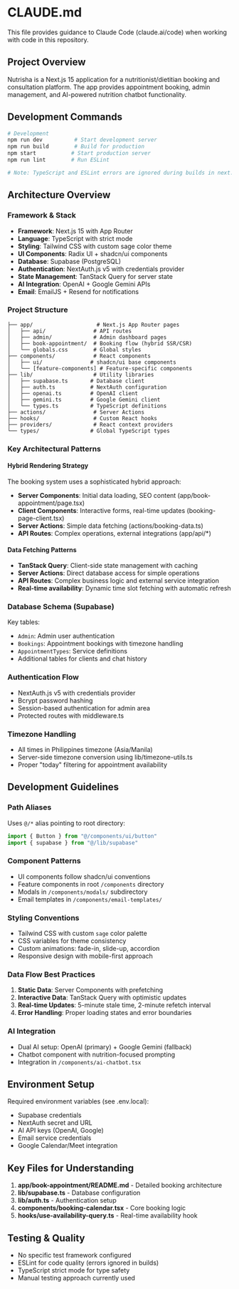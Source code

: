 # CLAUDE.md

This file provides guidance to Claude Code (claude.ai/code) when working with code in this repository.

## Project Overview

Nutrisha is a Next.js 15 application for a nutritionist/dietitian booking and consultation platform. The app provides appointment booking, admin management, and AI-powered nutrition chatbot functionality.

## Development Commands

```bash
# Development
npm run dev          # Start development server
npm run build        # Build for production
npm start           # Start production server
npm run lint        # Run ESLint

# Note: TypeScript and ESLint errors are ignored during builds in next.config.mjs
```

## Architecture Overview

### Framework & Stack
- **Framework**: Next.js 15 with App Router
- **Language**: TypeScript with strict mode
- **Styling**: Tailwind CSS with custom sage color theme
- **UI Components**: Radix UI + shadcn/ui components
- **Database**: Supabase (PostgreSQL)
- **Authentication**: NextAuth.js v5 with credentials provider
- **State Management**: TanStack Query for server state
- **AI Integration**: OpenAI + Google Gemini APIs
- **Email**: EmailJS + Resend for notifications

### Project Structure

```
├── app/                    # Next.js App Router pages
│   ├── api/               # API routes
│   ├── admin/             # Admin dashboard pages
│   ├── book-appointment/  # Booking flow (hybrid SSR/CSR)
│   └── globals.css        # Global styles
├── components/            # React components
│   ├── ui/               # shadcn/ui base components
│   └── [feature-components] # Feature-specific components
├── lib/                   # Utility libraries
│   ├── supabase.ts       # Database client
│   ├── auth.ts           # NextAuth configuration
│   ├── openai.ts         # OpenAI client
│   ├── gemini.ts         # Google Gemini client
│   └── types.ts          # TypeScript definitions
├── actions/               # Server Actions
├── hooks/                 # Custom React hooks
├── providers/             # React context providers
└── types/                # Global TypeScript types
```

### Key Architectural Patterns

#### Hybrid Rendering Strategy
The booking system uses a sophisticated hybrid approach:
- **Server Components**: Initial data loading, SEO content (app/book-appointment/page.tsx)
- **Client Components**: Interactive forms, real-time updates (booking-page-client.tsx)
- **Server Actions**: Simple data fetching (actions/booking-data.ts)
- **API Routes**: Complex operations, external integrations (app/api/*)

#### Data Fetching Patterns
- **TanStack Query**: Client-side state management with caching
- **Server Actions**: Direct database access for simple operations
- **API Routes**: Complex business logic and external service integration
- **Real-time availability**: Dynamic time slot fetching with automatic refresh

### Database Schema (Supabase)
Key tables:
- `Admin`: Admin user authentication
- `Bookings`: Appointment bookings with timezone handling
- `AppointmentTypes`: Service definitions
- Additional tables for clients and chat history

### Authentication Flow
- NextAuth.js v5 with credentials provider
- Bcrypt password hashing
- Session-based authentication for admin area
- Protected routes with middleware.ts

### Timezone Handling
- All times in Philippines timezone (Asia/Manila)
- Server-side timezone conversion using lib/timezone-utils.ts
- Proper "today" filtering for appointment availability

## Development Guidelines

### Path Aliases
Uses `@/*` alias pointing to root directory:
```typescript
import { Button } from "@/components/ui/button"
import { supabase } from "@/lib/supabase"
```

### Component Patterns
- UI components follow shadcn/ui conventions
- Feature components in root `/components` directory
- Modals in `/components/modals/` subdirectory
- Email templates in `/components/email-templates/`

### Styling Conventions
- Tailwind CSS with custom `sage` color palette
- CSS variables for theme consistency
- Custom animations: fade-in, slide-up, accordion
- Responsive design with mobile-first approach

### Data Flow Best Practices
1. **Static Data**: Server Components with prefetching
2. **Interactive Data**: TanStack Query with optimistic updates
3. **Real-time Updates**: 5-minute stale time, 2-minute refetch interval
4. **Error Handling**: Proper loading states and error boundaries

### AI Integration
- Dual AI setup: OpenAI (primary) + Google Gemini (fallback)
- Chatbot component with nutrition-focused prompting
- Integration in `/components/ai-chatbot.tsx`

## Environment Setup

Required environment variables (see .env.local):
- Supabase credentials
- NextAuth secret and URL
- AI API keys (OpenAI, Google)
- Email service credentials
- Google Calendar/Meet integration

## Key Files for Understanding

1. **app/book-appointment/README.md** - Detailed booking architecture
2. **lib/supabase.ts** - Database configuration
3. **lib/auth.ts** - Authentication setup
4. **components/booking-calendar.tsx** - Core booking logic
5. **hooks/use-availability-query.ts** - Real-time availability hook

## Testing & Quality

- No specific test framework configured
- ESLint for code quality (errors ignored in builds)
- TypeScript strict mode for type safety
- Manual testing approach currently used